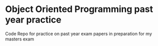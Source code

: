 # Object Oriented Programming past year practice
Code Repo for practice on past year exam papers in preparation for my masters exam
